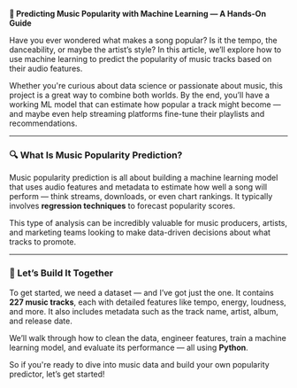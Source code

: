 **🎵 Predicting Music Popularity with Machine Learning — A Hands-On Guide**

Have you ever wondered what makes a song popular? Is it the tempo, the danceability, or maybe the artist’s style? In this article, we’ll explore how to use machine learning to predict the popularity of music tracks based on their audio features.

Whether you're curious about data science or passionate about music, this project is a great way to combine both worlds. By the end, you’ll have a working ML model that can estimate how popular a track might become — and maybe even help streaming platforms fine-tune their playlists and recommendations.

---

### 🔍 What Is Music Popularity Prediction?

Music popularity prediction is all about building a machine learning model that uses audio features and metadata to estimate how well a song will perform — think streams, downloads, or even chart rankings. It typically involves **regression techniques** to forecast popularity scores.

This type of analysis can be incredibly valuable for music producers, artists, and marketing teams looking to make data-driven decisions about what tracks to promote.

---

### 🧠 Let’s Build It Together

To get started, we need a dataset — and I’ve got just the one. It contains **227 music tracks**, each with detailed features like tempo, energy, loudness, and more. It also includes metadata such as the track name, artist, album, and release date.

We’ll walk through how to clean the data, engineer features, train a machine learning model, and evaluate its performance — all using **Python**.

So if you're ready to dive into music data and build your own popularity predictor, let’s get started!
